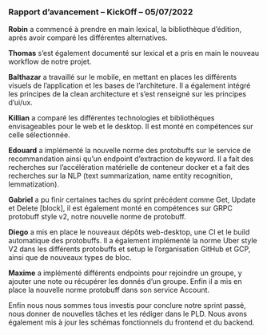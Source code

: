 ### Rapport d’avancement – KickOff – 05/07/2022

**Robin** a commencé à prendre en main lexical, la bibliothèque d’édition, après avoir comparé les différentes alternatives. 

**Thomas** s’est également documenté sur lexical et a pris en main le nouveau workflow de notre projet.

**Balthazar** a travaillé sur le mobile, en mettant en places les différents visuels de l’application et les bases de l’architeture. Il a également intégré les principes de la clean architecture et s’est renseigné sur les principes d’ui/ux.

**Killian** a comparé les différentes technologies et bibliothèques envisageables pour le web et le desktop. Il est monté en compétences sur celle sélectionnée.

**Edouard** a implémenté la nouvelle norme des protobuffs sur le service de recommandation ainsi qu’un endpoint d’extraction de keyword. Il a fait des recherches sur l’accélération matérielle de conteneur docker et a fait des recherches sur la NLP (text summarization, name entity recognition, lemmatization).

**Gabriel** a pu finir certaines taches du sprint précédent comme Get, Update et Delete [block], il est également monté en compétences sur GRPC protobuff style v2, notre nouvelle norme de protobuff.

**Diego** a mis en place le nouveaux dépôts web-desktop, une CI et le build automatique des protobuffs. Il a également implémenté la norme Uber style V2 dans les différents protobuffs et setup le l’organisation GitHub et GCP, ainsi que de nouveaux types de bloc.

**Maxime** a implémenté différents endpoints pour rejoindre un groupe, y ajouter une note ou récupérer les donnés d’un groupe. Enfin il a mis en place la nouvelle norme protobuff dans son service Account.

Enfin nous nous sommes tous investis pour conclure notre sprint passé, nous donner de nouvelles tâches et les rédiger dans le PLD. Nous avons également mis à jour les schémas fonctionnels du frontend et du backend.
